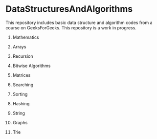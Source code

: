 # DataStructuresAndAlgorithms

This repository includes basic data structure and algorithm codes from a course on GeeksForGeeks. This repository is a work in progress.


1) Mathematics

2) Arrays

3) Recursion

4) Bitwise Algorithms

5) Matrices

6) Searching

7) Sorting

8) Hashing

9) String

17) Graphs

20) Trie

